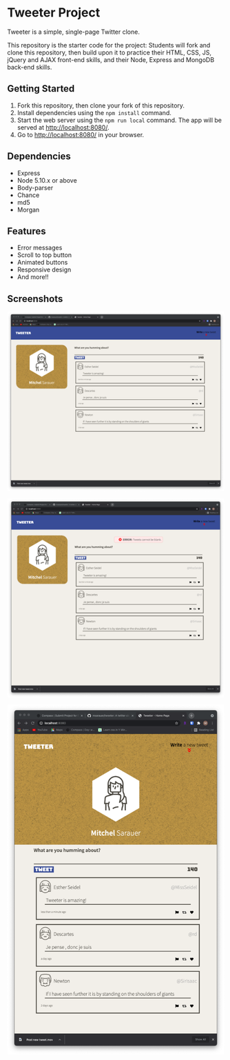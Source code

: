 # Tweeter Project

Tweeter is a simple, single-page Twitter clone.

This repository is the starter code for the project: Students will fork and clone this repository, then build upon it to practice their HTML, CSS, JS, jQuery and AJAX front-end skills, and their Node, Express and MongoDB back-end skills.

## Getting Started

1. Fork this repository, then clone your fork of this repository.
2. Install dependencies using the `npm install` command.
3. Start the web server using the `npm run local` command. The app will be served at <http://localhost:8080/>.
4. Go to <http://localhost:8080/> in your browser.

## Dependencies

- Express
- Node 5.10.x or above
- Body-parser
- Chance
- md5
- Morgan

## Features

- Error messages
- Scroll to top button
- Animated buttons
- Responsive design
- And more!!

## Screenshots

!["Screenshot of posted tweet"](https://github.com/msarauer/tweeter/blob/master/docs/Posted%20tweet.png?raw=true)

!["Screenshot of error message"](https://github.com/msarauer/tweeter/blob/master/docs/Error%20message.png?raw=true)

!["Screenshot showing responsive design"](https://github.com/msarauer/tweeter/blob/master/docs/Small%20screen%20view.png?raw=true)